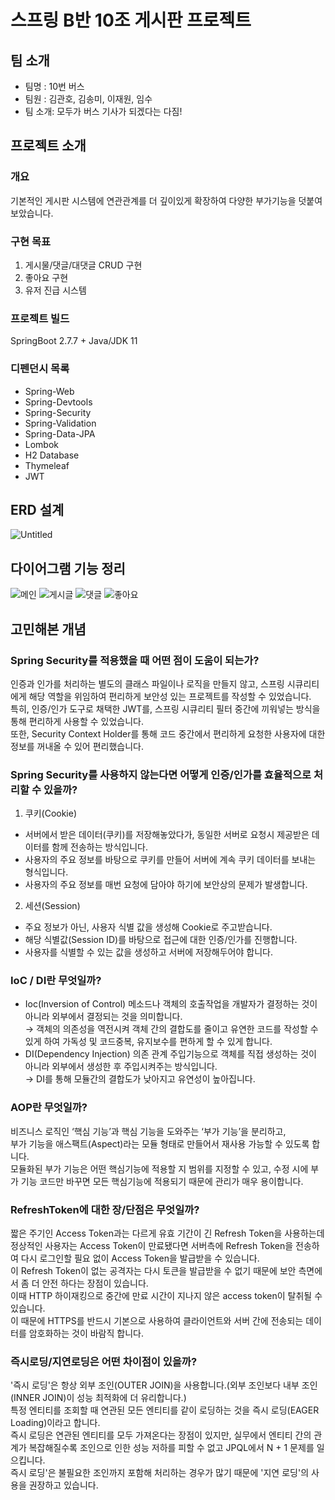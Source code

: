 # 스프링 B반 10조 게시판 프로젝트
## 팀 소개
- 팀명 : 10번 버스
- 팀원 : 김관호, 김송미, 이재원, 임수
- 팀 소개: 모두가 버스 기사가 되겠다는 다짐!

## 프로젝트 소개
### 개요
기본적인 게시판 시스템에 연관관계를 더 깊이있게 확장하여 다양한 부가기능을 덧붙여 보았습니다.

### 구현 목표
1. 게시물/댓글/대댓글 CRUD 구현
2. 좋아요 구현
3. 유저 진급 시스템 

### 프로젝트 빌드
SpringBoot 2.7.7 + Java/JDK 11

### 디펜던시 목록
- Spring-Web
- Spring-Devtools
- Spring-Security
- Spring-Validation
- Spring-Data-JPA
- Lombok
- H2 Database
- Thymeleaf
- JWT

## ERD 설계
![Untitled](https://user-images.githubusercontent.com/86715916/210497338-d9945fd0-1bb8-4613-b5af-2456474c2a23.png)

## 다이어그램 기능 정리
![메인](https://user-images.githubusercontent.com/86715916/210497528-2ef266f9-13e7-4090-99b6-4750f14ee6c0.jpg)
![게시글](https://user-images.githubusercontent.com/86715916/210497532-59486ab3-05ef-4adc-9059-dbc09ebf10de.jpg)
![댓글](https://user-images.githubusercontent.com/86715916/210497546-ae840cd2-ca7a-4400-a7fd-a429f1a0abed.jpg)
![좋아요](https://user-images.githubusercontent.com/86715916/210497553-8318e8bd-2046-4f76-bee8-423f5a96f18b.jpg)

## 고민해본 개념
### Spring Security를 적용했을 때 어떤 점이 도움이 되는가?
인증과 인가를 처리하는 별도의 클래스 파일이나 로직을 만들지 않고, 스프링 시큐리티에게 해당 역할을 위임하여 편리하게 보안성 있는 프로젝트를 작성할 수 있었습니다.   
특히, 인증/인가 도구로 채택한 JWT를, 스프링 시큐리티 필터 중간에 끼워넣는 방식을 통해 편리하게 사용할 수 있었습니다.   
또한, Security Context Holder를 통해 코드 중간에서 편리하게 요청한 사용자에 대한 정보를 꺼내올 수 있어 편리했습니다.   

### Spring Security를 사용하지 않는다면 어떻게 인증/인가를 효율적으로 처리할 수 있을까?
1. 쿠키(Cookie)   
- 서버에서 받은 데이터(쿠키)를 저장해놓았다가, 동일한 서버로 요청시 제공받은 데이터를 함께 전송하는 방식입니다.
- 사용자의 주요 정보를 바탕으로 쿠키를 만들어 서버에 계속 쿠키 데이터를 보내는 형식입니다.
- 사용자의 주요 정보를 매번 요청에 담아야 하기에 보안상의 문제가 발생합니다.
2. 세션(Session)
- 주요 정보가 아닌, 사용자 식별 값을 생성해 Cookie로 주고받습니다.
- 해당 식별값(Session ID)를 바탕으로 접근에 대한 인증/인가를 진행합니다.
- 사용자를 식별할 수 있는 값을 생성하고 서버에 저장해두어야 합니다.
### IoC / DI란 무엇일까?
- Ioc(Inversion of Control)
메소드나 객체의 호출작업을 개발자가 결정하는 것이 아니라 외부에서 결정되는 것을 의미합니다.   
→ 객체의 의존성을 역전시켜 객체 간의 결합도를 줄이고 유연한 코드를 작성할 수 있게 하여 가독성 및 코드중복, 유지보수를 편하게 할 수 있게 합니다.
- DI(Dependency Injection)
의존 관계 주입기능으로 객체를 직접 생성하는 것이 아니라 외부에서 생성한 후 주입시켜주는 방식입니다.   
→ DI를 통해 모듈간의 결합도가 낮아지고 유연성이 높아집니다.
### AOP란 무엇일까?
비즈니스 로직인 ‘핵심 기능’과 핵심 기능을 도와주는 ‘부가 기능’을 분리하고,   
부가 기능을 애스팩트(Aspect)라는 모듈 형태로 만들어서 재사용 가능할 수 있도록 합니다.   
모듈화된 부가 기능은 어떤 핵심기능에 적용할 지 범위를 지정할 수 있고, 수정 시에 부가 기능 코드만 바꾸면 모든 핵심기능에 적용되기 때문에 관리가 매우 용이합니다.
### RefreshToken에 대한 장/단점은 무엇일까?
짧은 주기인 Access Token과는 다르게 유효 기간이 긴 Refresh Token을 사용하는데 
정상적인 사용자는 Access Token이 만료됐다면 서버측에 Refresh Token을 전송하여 다시 로그인할 필요 없이 Access Token을 발급받을 수 있습니다.   
이 Refresh Token이 없는 공격자는 다시 토큰을 발급받을 수 없기 때문에 보안 측면에서 좀 더 안전 하다는 장점이 있습니다.   
이때 HTTP 하이재킹으로 중간에 만료 시간이 지나지 않은 access token이 탈취될 수 있습니다.   
이 때문에 HTTPS를 반드시 기본으로 사용하여 클라이언트와 서버 간에 전송되는 데이터를 암호화하는 것이 바람직 합니다.
### 즉시로딩/지연로딩은 어떤 차이점이 있을까?
'즉시 로딩'은 항상 외부 조인(OUTER JOIN)을 사용합니다.(외부 조인보다 내부 조인(INNER JOIN)이 성능 최적화에 더 유리합니다.)   
특정 엔티티를 조회할 때 연관된 모든 엔티티를 같이 로딩하는 것을 즉시 로딩(EAGER Loading)이라고 합니다.   
즉시 로딩은 연관된 엔티티를 모두 가져온다는 장점이 있지만, 실무에서 엔티티 간의 관계가 복잡해질수록 조인으로 인한 성능 저하를 피할 수 없고 JPQL에서 N + 1 문제를 일으킵니다.   
즉시 로딩'은 불필요한 조인까지 포함해 처리하는 경우가 많기 때문에 '지연 로딩'의 사용을 권장하고 있습니다.   
